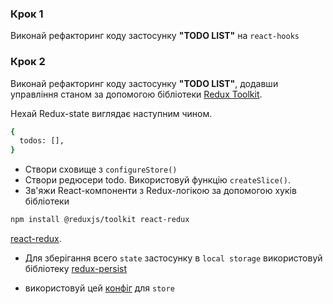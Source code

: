 ### Крок 1

Виконай рефакторинг коду застосунку **"TODO LIST"** на `react-hooks`

### Крок 2

Виконай рефакторинг коду застосунку **"TODO LIST"**, додавши управління станом
за допомогою бібліотеки [Redux Toolkit](https://redux-toolkit.js.org/).

Нехай Redux-state виглядає наступним чином.

```bash
{
  todos: [],
}
```

- Створи сховище з `configureStore()`
- Створи редюсери todo. Використовуй функцію `createSlice()`.
- Зв'яжи React-компоненти з Redux-логікою за допомогою хуків бібліотеки

```bash
npm install @reduxjs/toolkit react-redux
```

[react-redux](https://react-redux.js.org/).

- Для зберігання всего `state` застосунку в `local storage` використовуй
  бібліотеку [redux-persist](https://github.com/rt2zz/redux-persist#basic-usage)

- використовуй цей
  [конфіг](https://redux-toolkit.js.org/usage/usage-guide#use-with-redux-persist)
  для `store`
